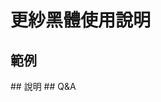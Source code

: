 <script setup>
import tatoeba from '../../../components/FontsPreview.vue';
import setsumei from '../../../components/FontsPreview_p2.vue';
import mondai from '../../../components/FontsPreview_p3.vue';
</script>

# 更紗黑體使用說明

## 範例
<tatoeba font="sarasa" lang="zh-tw" />
## 說明
<setsumei font="sarasa" lang="zh-tw" />
## Q&A
<mondai font="sarasa" lang="zh-tw" />